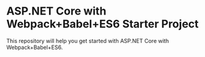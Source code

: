 # ASP.NET Core with Webpack+Babel+ES6 Starter Project

This repository will help you get started with ASP.NET Core with Webpack+Babel+ES6.
